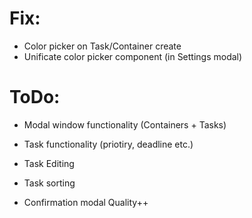 # Fix:

- Color picker on Task/Container create
- Unificate color picker component (in Settings modal)

# ToDo:

- Modal window functionality (Containers + Tasks)
- Task functionality (priotiry, deadline etc.)
- Task Editing
- Task sorting

- Confirmation modal Quality++